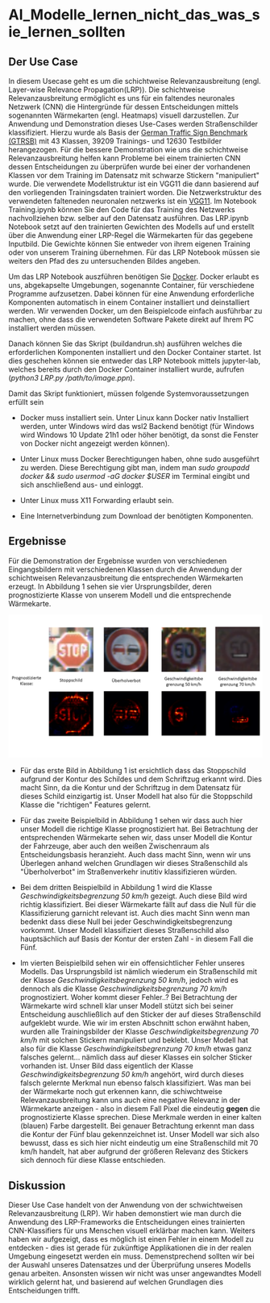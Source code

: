 # AI_Modelle_lernen_nicht_das_was_sie_lernen_sollten

## Der Use Case

In diesem Usecase geht es um die schichtweise Relevanzausbreitung (engl. Layer-wise Relevance Propagation(LRP)). 
Die schichtweise Relevanzausbreitung ermöglicht es uns für ein faltendes neuronales Netzwerk (CNN) die Hintergründe für dessen Entscheidungen mittels sogenannten Wärmekarten (engl. Heatmaps) visuell darzustellen. Zur Anwendung und Demonstration dieses Use-Cases werden Straßenschilder klassifiziert. Hierzu wurde als Basis der [German Traffic Sign Benchmark (GTRSB)](https://benchmark.ini.rub.de/gtsdb_dataset.html) mit 43 Klassen, 39209 Trainings- und 12630 Testbilder herangezogen. Für die bessere Demonstration wie uns die schichtweise Relevanzausbreitung helfen kann Probleme bei einem trainierten CNN dessen Entscheidungen zu überprüfen wurde bei einer der vorhandenen Klassen vor dem Training im Datensatz mit schwarze Stickern "manipuliert" wurde. Die verwendete Modellstruktur ist ein VGG11 die dann basierend auf den vorliegenden Trainingsdaten trainiert worden. Die Netzwerkstruktur des verwendeten falteneden neuronalen netzwerks ist ein [VGG11](https://arxiv.org/pdf/1409.1556.pdf).
Im Notebook Training.ipynb können Sie den Code für das Training des Netzwerks nachvollziehen bzw. selber auf den Datensatz ausführen. Das LRP.ipynb Notebook setzt auf den trainierten Gewichten des Modells auf und erstellt über die Anwendung einer LRP-Regel die Wärmekarten für das gegebene Inputbild. Die Gewichte können Sie entweder von ihrem eigenen Training oder von unserem Training übernehmen. Für das LRP Notebook müssen sie weiters den Pfad des zu untersuchenden Bildes angeben.

Um das LRP Notebook auszführen benötigen Sie [Docker](https://www.docker.com/). Docker erlaubt es uns, abgekapselte Umgebungen, sogenannte Container, für verschiedene Programme aufzusetzen. Dabei können für eine Anwendung erforderliche Komponenten automatisch in einem Container installiert und deinstalliert werden. Wir verwenden Docker, um den Beispielcode einfach ausführbar zu machen, ohne dass die verwendeten Software Pakete direkt auf Ihrem PC installiert werden müssen.

Danach können Sie das Skript (buildandrun.sh) ausführen welches die erforderlichen Komponenten installiert und den Docker Container startet. Ist dies geschehen können sie entweder das LRP Notebook mittels jupyter-lab, welches bereits durch den Docker Container installiert wurde, aufrufen (*python3 LRP.py /path/to/image.ppn*).

Damit das Skript funktioniert, müssen folgende Systemvoraussetzungen erfüllt sein 

- Docker muss installiert sein. Unter Linux kann Docker nativ Installiert werden, unter Windows wird das wsl2 Backend benötigt (für Windows wird Windows 10 Update 21h1 oder höher benötigt, da sonst die Fenster von Docker nicht angezeigt werden können).

- Unter Linux muss Docker Berechtigungen haben, ohne sudo ausgeführt zu werden. Diese Berechtigung gibt man, indem man *sudo groupadd docker && sudo usermod -aG docker $USER* im Terminal eingibt und sich anschließend aus- und einloggt.

- Unter Linux muss X11 Forwarding erlaubt sein.

- Eine Internetverbindung zum Download der benötigten Komponenten.


## Ergebnisse

Für die Demonstration der Ergebnisse wurden von verschiedenen Eingangsbildern mit verschiedenen Klassen durch die Anwendung der schichtweisen Relevanzausbreitung die entsprechenden Wärmekarten erzeugt. In Abbildung 1 sehen sie vier Ursprungsbilder, deren prognostizierte Klasse von unserem Modell und die entsprechende Wärmekarte. 

![Abbildung 1](images/Abbildung1.png)

- Für das erste Bild in Abbildung 1 ist ersichtlich dass das Stoppschild aufgrund der Kontur des Schildes und dem Schriftzug erkannt wird. Dies macht Sinn, da die Kontur und der Schriftzug in dem Datensatz für dieses Schild einzigartig ist. Unser Modell hat also für die Stoppschild Klasse die "richtigen" Features gelernt.

- Für das zweite Beispielbild in Abbildung 1 sehen wir dass auch hier unser Modell die richtige Klasse prognostiziert hat. Bei Betrachtung der entsprechenden Wärmekarte sehen wir, dass unser Modell die Kontur der Fahrzeuge, aber auch den weißen Zwischenraum als Entscheidungsbasis heranzieht. Auch dass macht Sinn, wenn wir uns Überlegen anhand welchen Grundlagen wir dieses Straßenschild als "Überholverbot" im Straßenverkehr inutitiv klassifizieren würden. 

- Bei dem dritten Beispielbild in Abbildung 1 wird die Klasse *Geschwindigkeitsbegrenzung 50 km/h* gezeigt. Auch diese Bild wird richtig klassifiziert. Bei dieser Wärmekarte fällt auf dass die Null für die Klassifizierung garnicht relevant ist. Auch dies macht Sinn wenn man bedenkt dass diese Null bei jeder Geschwindigkeitsbegrenzung vorkommt. Unser Modell klassifiziert dieses Straßenschild also hauptsächlich auf Basis der Kontur der ersten Zahl - in diesem Fall die Fünf.

- Im vierten Beispielbild sehen wir ein offensichtlicher Fehler unseres Modells. Das Ursprungsbild ist nämlich wiederum ein Straßenschild mit der Klasse *Geschwindigkeitsbegrenzung 50 km/h*, jedoch wird es dennoch als die Klasse *Geschwindigkeitsbegrenzung 70 km/h* prognostiziert. Woher kommt dieser Fehler..? 
Bei Betrachtung der Wärmekarte wird schnell klar unser Modell stützt sich bei seiner Entscheidung auschließlich auf den Sticker der auf dieses Straßenschild aufgeklebt wurde. Wie wir im ersten Abschnitt schon erwähnt haben, wurden alle Trainingsbilder der Klasse *Geschwindigkeitsbegrenzung 70 km/h* mit solchen Stickern manipuliert und beklebt. Unser Modell hat also für die Klasse *Geschwindigkeitsbegrenzung 70 km/h* etwas ganz falsches gelernt... nämlich dass auf dieser Klasses ein solcher Sticker vorhanden ist. Unser Bild dass eigentlich der Klasse *Geschwindigkeitsbegrenzung 50 km/h* angehört, wird durch dieses falsch gelernte Merkmal nun ebenso falsch klassifiziert. Was man bei der Wärmekarte noch gut erkennen kann, die schiwchtweise Relevanzausbreitung kann uns auch eine negative Relevanz in der Wärmekarte anzeigen - also in diesem Fall Pixel die eindeutig **gegen** die prognostizierte Klasse sprechen. Diese Merkmale werden in einer kalten (blauen) Farbe dargestellt. Bei genauer Betrachtung erkennt man dass die Kontur der Fünf blau gekennzeichnet ist. Unser Modell war sich also bewusst, dass es sich hier nicht eindeutig um eine Straßenschild mit 70 km/h handelt, hat aber aufgrund der größeren Relevanz des Stickers sich dennoch für diese Klasse entschieden.


## Diskussion 

Dieser Use Case handelt von der Anwendung von der schwichtweisen Relevanzausbreitung (LRP). Wir haben demonstiert wie man durch die Anwendung des LRP-Frameworks die Entscheidungen eines trainierten CNN-Klassifiers für uns Menschen visuell erklärbar machen kann. Weiters haben wir aufgezeigt, dass es möglich ist einen Fehler in einem Modell zu entdecken - dies ist gerade für zukünftige Applikationen die in der realen Umgebung eingesetzt werden ein muss. Demenstprechend sollten wir bei der Auswahl unseres Datensatzes und der Überprüfung unseres Modells genau arbeiten. Ansonsten wissen wir nicht was unser angewandtes Modell wirklich gelernt hat, und basierend auf welchen Grundlagen dies Entscheidungen trifft.  